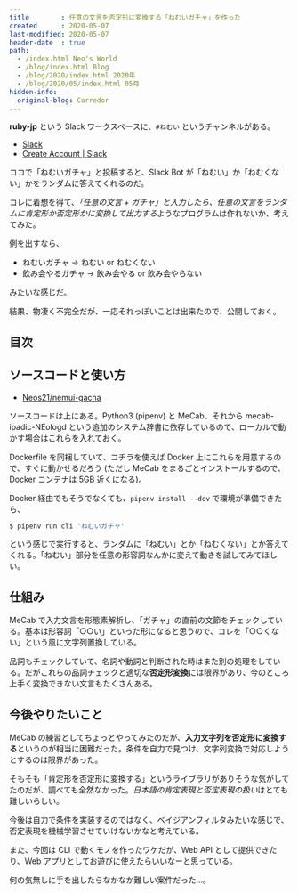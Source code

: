 ```yaml
---
title        : 任意の文言を否定形に変換する「ねむいガチャ」を作った
created      : 2020-05-07
last-modified: 2020-05-07
header-date  : true
path:
  - /index.html Neo's World
  - /blog/index.html Blog
  - /blog/2020/index.html 2020年
  - /blog/2020/05/index.html 05月
hidden-info:
  original-blog: Corredor
---
```


**ruby-jp** という Slack ワークスペースに、`#ねむい` というチャンネルがある。

- [Slack](https://ruby-jp.slack.com/)
- [Create Account | Slack](https://join.slack.com/t/ruby-jp/shared_invite/enQtODQ0NTEwMzg0MjEyLWQ3MjUyYzg2NDdjY2NjMzNmOWRiM2NmZmY2MjBmMDQ0N2Y5ODg3ZGZkYjMwMThkOWI4NmVlMTJjMWE2YmMzZTc)

ココで「ねむいガチャ」と投稿すると、Slack Bot が「ねむい」か「ねむくない」かをランダムに答えてくれるのだ。

コレに着想を得て、*「任意の文言 + ガチャ」と入力したら、任意の文言をランダムに肯定形か否定形かに変換して出力する*ようなプログラムは作れないか、考えてみた。

例を出すなら、

- ねむいガチャ → ねむい or ねむくない
- 飲み会やるガチャ → 飲み会やる or 飲み会やらない

みたいな感じだ。

結果、物凄く不完全だが、一応それっぽいことは出来たので、公開しておく。

## 目次

## ソースコードと使い方

- [Neos21/nemui-gacha](https://github.com/Neos21/nemui-gacha)

ソースコードは上にある。Python3 (pipenv) と MeCab、それから mecab-ipadic-NEologd という追加のシステム辞書に依存しているので、ローカルで動かす場合はこれらを入れておく。

Dockerfile を同梱していて、コチラを使えば Docker 上にこれらを用意するので、すぐに動かせるだろう (ただし MeCab をまるごとインストールするので、Docker コンテナは 5GB 近くになる)。

Docker 経由でもそうでなくても、`pipenv install --dev` で環境が準備できたら、

```bash
$ pipenv run cli 'ねむいガチャ'
```

という感じで実行すると、ランダムに「ねむい」とか「ねむくない」とか答えてくれる。「ねむい」部分を任意の形容詞なんかに変えて動きを試してみてほしい。

## 仕組み

MeCab で入力文言を形態素解析し、「ガチャ」の直前の文節をチェックしている。基本は形容詞「○○い」といった形になると思うので、コレを「○○くない」という風に文字列置換している。

品詞もチェックしていて、名詞や動詞と判断された時はまた別の処理をしている。だがこれらの品詞チェックと適切な**否定形変換**には限界があり、今のところ上手く変換できない文言もたくさんある。

## 今後やりたいこと

MeCab の練習としてちょっとやってみたのだが、**入力文字列を否定形に変換する**というのが相当に困難だった。条件を自力で見つけ、文字列変換で対応しようとするのは限界があった。

そもそも「肯定形を否定形に変換する」というライブラリがありそうな気がしてたのだが、調べても全然なかった。*日本語の肯定表現と否定表現の扱い*はとても難しいらしい。

今後は自力で条件を実装するのではなく、ベイジアンフィルタみたいな感じで、否定表現を機械学習させていけないかなと考えている。

また、今回は CLI で動くモノを作ったワケだが、Web API として提供できたり、Web アプリとしてお遊びに使えたらいいなーと思っている。

何の気無しに手を出したらなかなか難しい案件だった…。
